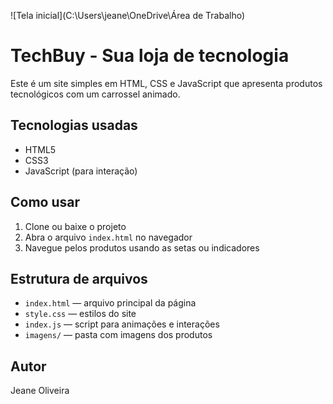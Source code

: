 ![Tela inicial](C:\Users\jeane\OneDrive\Área de Trabalho)

# TechBuy - Sua loja de tecnologia

Este é um site simples em HTML, CSS e JavaScript que apresenta produtos tecnológicos com um carrossel animado.

## Tecnologias usadas

- HTML5
- CSS3
- JavaScript (para interação)

## Como usar

1. Clone ou baixe o projeto
2. Abra o arquivo `index.html` no navegador
3. Navegue pelos produtos usando as setas ou indicadores

## Estrutura de arquivos

- `index.html` — arquivo principal da página
- `style.css` — estilos do site
- `index.js` — script para animações e interações
- `imagens/` — pasta com imagens dos produtos

## Autor

Jeane Oliveira

